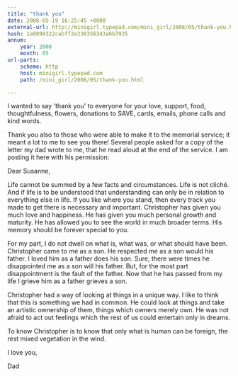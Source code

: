 ```yaml
---
title: "thank you"
date: 2008-05-19 16:25:45 +0000
external-url: http://minigirl.typepad.com/mini_girl/2008/05/thank-you.html
hash: 1a0898322cabff2e238356343a6b7935
annum:
    year: 2008
    month: 05
url-parts:
    scheme: http
    host: minigirl.typepad.com
    path: /mini_girl/2008/05/thank-you.html

---
```







I wanted to say 'thank you' to everyone for your love, support, food, thoughtfulness, flowers, donations to SAVE, cards, emails, phone calls and kind words. 


Thank you also to those who were able to make it to the memorial service; it meant a lot to me to see you there! Several people asked for a copy of the letter my dad wrote to me, that he read aloud at the end of the service. I am posting it here with his permission:


Dear Susanne, 

Life cannot be summed by a few facts 
and circumstances. Life is not cliché. And if life is to be understood 
that understanding can only be in relation to everything else in life. 
If you like where you stand, then every track you made to get there 
is necessary and important. Christopher has given you much love and 
happiness. He has given you much personal growth and maturity. He has 
allowed you to see the world in much broader terms. His memory should 
be forever special to you. 

For my part, I do not dwell on what 
is, what was, or what should have been. Christopher came to me as a 
son. He respected me as a son would his father. I loved him as a father 
does his son. Sure, there were times he disappointed me as a son will 
his father. But, for the most part disappointment is the fault of the 
father. Now that he has passed from my life I grieve him as a father 
grieves a son. 

Christopher had a way of looking at 
things in a unique way. I like to think that this is something we had 
in common. He could look at things and take an artistic ownership of 
them, things which owners merely own. He was not afraid to act out feelings 
which the rest of us could entertain only in dreams. 


To know Christopher is to know that 
only what is human can be foreign, the rest mixed vegetation in the 
wind. 

I love you, 

Dad

